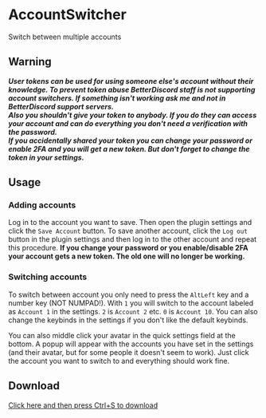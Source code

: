# AccountSwitcher
Switch between multiple accounts

## Warning
_**User tokens can be used for using someone else's account without their knowledge.
To prevent token abuse BetterDiscord staff is not supporting account switchers. If something isn't working ask me and not in BetterDiscord support servers.<br>
Also you shouldn't give your token to anybody. If you do they can access your account and can do everything you don't need a verification with the password.<br>
If you accidentally shared your token you can change your password or enable 2FA and you will get a new token. But don't forget to change the token in your settings.**_

## Usage
### Adding accounts
Log in to the account you want to save. Then open the plugin settings and click the `Save Account` button. To save another account, click the `Log out` button in the plugin settings and then log in to the other account and repeat this procedure.
**If you change your password or you enable/disable 2FA your account gets a new token. The old one will no longer be working.**

### Switching accounts
To switch between account you only need to press the `AltLeft` key and a number key (NOT NUMPAD!). With `1` you will switch to the account labeled as `Account 1` in the settings. `2` is `Account 2` etc. `0` is `Account 10`. You can also change the keybinds in the settings if you don't like the default keybinds.

You can also middle click your avatar in the quick settings field at the bottom. A popup will appear with the accounts you have set in the settings (and their avatar, but for some people it doesn't seem to work). Just click the account you want to switch to and everything should work fine.

## Download
[Click here and then press Ctrl+S to download](https://raw.githubusercontent.com/helloworld-1839/AccountSwitcher/master/AccountSwitcher.plugin.js)
